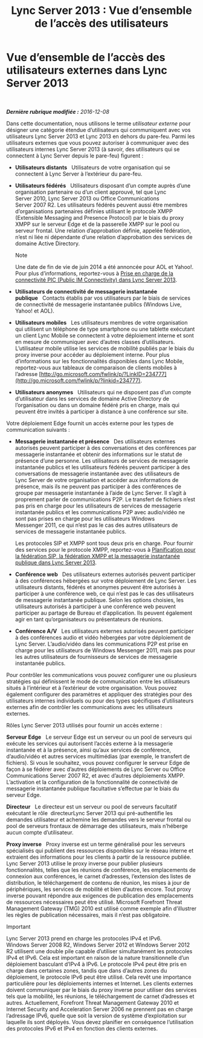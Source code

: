 ﻿---
title: 'Lync Server 2013 : Vue d’ensemble de l’accès des utilisateurs'
TOCTitle: Vue d’ensemble de l’accès des utilisateurs
ms:assetid: 97aded6c-5fa3-4225-95a6-9ad094d61654
ms:mtpsurl: https://technet.microsoft.com/fr-fr/library/Gg398775(v=OCS.15)
ms:contentKeyID: 49298201
ms.date: 12/10/2016
mtps_version: v=OCS.15
ms.translationtype: HT
---

# Vue d’ensemble de l’accès des utilisateurs externes dans Lync Server 2013

 

_**Dernière rubrique modifiée :** 2016-12-08_

Dans cette documentation, nous utilisons le terme *utilisateur externe* pour désigner une catégorie étendue d’utilisateurs qui communiquent avec vos utilisateurs Lync Server 2013 et Lync 2013 en dehors du pare-feu. Parmi les utilisateurs externes que vous pouvez autoriser à communiquer avec des utilisateurs internes Lync Server 2013 (à savoir, des utilisateurs qui se connectent à Lync Server depuis le pare-feu) figurent :

  - **Utilisateurs distants**   Utilisateurs de votre organisation qui se connectent à Lync Server à l’extérieur du pare-feu.

  - **Utilisateurs fédérés**   Utilisateurs disposant d’un compte auprès d’une organisation partenaire ou d’un client approuvé, tel que Lync Server 2010, Lync Server 2013 ou Office Communications Server 2007 R2. Les utilisateurs fédérés peuvent aussi être membres d’organisations partenaires définies utilisant le protocole XMPP (Extensible Messaging and Presence Protocol) par le biais du proxy XMPP sur le serveur Edge et de la passerelle XMPP sur le pool ou serveur frontal. Une relation d’approbation définie, appelée fédération, n’est ni liée ni dépendante d’une relation d’approbation des services de domaine Active Directory.
    
    > [!NOTE]  
    > Une date de fin de vie de juin 2014 a été annoncée pour AOL et Yahoo!. Pour plus d’informations, reportez-vous à <a href="lync-server-2013-support-for-public-instant-messenger-connectivity.md">Prise en charge de la connectivité PIC (Public IM Connectivity) dans Lync Server 2013</a>.

  - **Utilisateurs de connectivité de messagerie instantanée publique**   Contacts établis par vos utilisateurs par le biais de services de connectivité de messagerie instantanée publics (Windows Live, Yahoo\! et AOL).

  - **Utilisateurs mobiles**   Les utilisateurs membres de votre organisation qui utilisent un téléphone de type smartphone ou une tablette exécutant un client Lync Mobile se connectent à votre déploiement interne et sont en mesure de communiquer avec d’autres classes d’utilisateurs. L’utilisateur mobile utilise les services de mobilité publiés par le biais du proxy inverse pour accéder au déploiement interne. Pour plus d’informations sur les fonctionnalités disponibles dans Lync Mobile, reportez-vous aux tableaux de comparaison de clients mobiles à l’adresse [http://go.microsoft.com/fwlink/p/?LinkID=234777](http://go.microsoft.com/fwlink/p/?linkid=234777).

  - **Utilisateurs anonymes**   Utilisateurs qui ne disposent pas d’un compte d’utilisateur dans les services de domaine Active Directory de l’organisation ou dans un domaine fédéré pris en charge, mais qui peuvent être invités à participer à distance à une conférence sur site.

Votre déploiement Edge fournit un accès externe pour les types de communication suivants :

  - **Messagerie instantanée et présence**   Des utilisateurs externes autorisés peuvent participer à des conversations et des conférences par messagerie instantanée et obtenir des informations sur le statut de présence d’une personne. Les utilisateurs de services de messagerie instantanée publics et les utilisateurs fédérés peuvent participer à des conversations de messagerie instantanée avec des utilisateurs de Lync Server de votre organisation et accéder aux informations de présence, mais ils ne peuvent pas participer à des conférences de groupe par messagerie instantanée à l’aide de Lync Server. Il s’agit à proprement parler de communications P2P. Le transfert de fichiers n’est pas pris en charge pour les utilisateurs de services de messagerie instantanée publics et les communications P2P avec audio/vidéo ne sont pas prises en charge pour les utilisateurs Windows Messenger 2011, ce qui n’est pas le cas des autres utilisateurs de services de messagerie instantanée publics.
    
    Les protocoles SIP et XMPP sont tous deux pris en charge. Pour fournir des services pour le protocole XMPP, reportez-vous à [Planification pour la fédération SIP, la fédération XMPP et la messagerie instantanée publique dans Lync Server 2013](lync-server-2013-planning-for-sip-xmpp-federation-and-public-instant-messaging.md).

  - **Conférence web**   Des utilisateurs externes autorisés peuvent participer à des conférences hébergées sur votre déploiement de Lync Server. Les utilisateurs distants, fédérés et anonymes peuvent être autorisés à participer à une conférence web, ce qui n’est pas le cas des utilisateurs de messagerie instantanée publique. Selon les options choisies, les utilisateurs autorisés à participer à une conférence web peuvent participer au partage de Bureau et d’application. Ils peuvent également agir en tant qu’organisateurs ou présentateurs de réunions.

  - **Conférence A/V**   Les utilisateurs externes autorisés peuvent participer à des conférences audio et vidéo hébergées par votre déploiement de Lync Server. L’audio/vidéo dans les communications P2P est prise en charge pour les utilisateurs de Windows Messenger 2011, mais pas pour les autres utilisateurs de fournisseurs de services de messagerie instantanée publics.

Pour contrôler les communications vous pouvez configurer une ou plusieurs stratégies qui définissent le mode de communication entre les utilisateurs situés à l’intérieur et à l’extérieur de votre organisation. Vous pouvez également configurer des paramètres et appliquer des stratégies pour des utilisateurs internes individuels ou pour des types spécifiques d’utilisateurs externes afin de contrôler les communications avec les utilisateurs externes.

Rôles Lync Server 2013 utilisés pour fournir un accès externe :

**Serveur Edge**   Le serveur Edge est un serveur ou un pool de serveurs qui exécute les services qui autorisent l’accès externe à la messagerie instantanée et à la présence, ainsi qu’aux services de conférence, d’audio/vidéo et autres services multimédias (par exemple, le transfert de fichiers). Si vous le souhaitez, vous pouvez configurer le serveur Edge de façon à se fédérer avec d’autres déploiements de Lync Server ou Office Communications Server 2007 R2, et avec d’autres déploiements XMPP. L’activation et la configuration de la fonctionnalité de connectivité de messagerie instantanée publique facultative s’effectue par le biais du serveur Edge.

**Directeur**   Le directeur est un serveur ou pool de serveurs facultatif exécutant le rôle  directeurLync Server 2013 qui pré-authentifie les demandes utilisateur et achemine les demandes vers le serveur frontal ou pool de serveurs frontaux de démarrage des utilisateurs, mais n’héberge aucun compte d’utilisateur.

**Proxy inverse**   Proxy inverse est un terme généralisé pour les serveurs spécialisés qui publient des ressources disponibles sur le réseau interne et extraient des informations pour les clients à partir de la ressource publiée. Lync Server 2013 utilise le proxy inverse pour publier plusieurs fonctionnalités, telles que les réunions de conférence, les emplacements de connexion aux conférences, le carnet d’adresses, l’extension des listes de distribution, le téléchargement de contenu de réunion, les mises à jour de périphériques, les services de mobilité et bien d’autres encore. Tout proxy inverse pouvant répondre aux exigences de publication des emplacements de ressources nécessaires peut être utilisé. Microsoft Forefront Threat Management Gateway (TMG) 2010 est utilisé comme exemple afin d’illustrer les règles de publication nécessaires, mais il n’est pas obligatoire.

> [!IMPORTANT]  
> Lync Server 2013 prend en charge les protocoles IPv4 et IPv6. Windows Server 2008 R2, Windows Server 2012 et Windows Server 2012 R2 utilisent une double pile capable d’utiliser simultanément les protocoles IPv4 et IPv6. Cela est important en raison de la nature transitionnelle d’un déploiement basculant d’IPv4 à IPv6. Le protocole IPv4 peut être pris en charge dans certaines zones, tandis que dans d’autres zones du déploiement, le protocole IPv6 peut être utilisé. Cela revêt une importance particulière pour les déploiements internes et Internet. Les clients externes doivent communiquer par le biais du proxy inverse pour utiliser des services tels que la mobilité, les réunions, le téléchargement de carnet d’adresses et autres. Actuellement, Forefront Threat Management Gateway 2010 et Internet Security and Acceleration Server 2006 ne prennent pas en charge l’adressage IPv6, quelle que soit la version de système d’exploitation sur laquelle ils sont déployés. Vous devez planifier en conséquence l’utilisation des protocoles IPv6 et IPv4 en fonction des clients externes.
